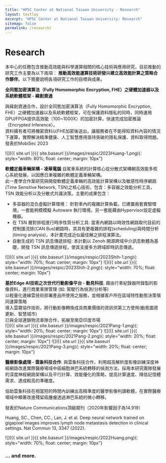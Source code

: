 ```yaml
---
title: "HPSC Center at National Taiwan University - Research"
layout: textlay
excerpt: "HPSC Center at National Taiwan University: Research"
sitemap: false
permalink: /research/
---
```


# Research

本中心的任務包含推動高效能與科學運算相關的核心技術與應用研究，目前推動的研究工作主要為以下兩項：
**推動高效能運算技術研發**與**建立高效能計算之策略合作夥伴**。以下簡要說明各項研究工作的目標與成果。

**全同態加密演算法（Fully Homomorphic Encryption, FHE）之硬體加速器以及系統軟體框架 - 緯創資通**

與緯創資通合作，設計全同態加密演算法（Fully Homomorphic Encryption, FHE）之硬體加速器以及系統軟體框架，可在保護資料隱私的同時，同時運用GPU/FPGA提供高效能（100~1000X）的加密計算，快速完成加密推論（Encrypted Inference）。<br>
資料擁有者可將機密資料以FHE加密後送出，讓服務者在不能得知資料內容的情況下運算，實際解決精準健康、人工智慧應用亟待突破的隱私保護、資料取得問題。<br>
發表於MobiSec 2023<br>

![]({{ site.url }}{{ site.baseurl }}/images/respic/2023Huang-1.png){: style="width: 80%; float: center; margin: 10px"}

**軟體定義車輛架構 - 凌華電腦** 
自駕車系統的計算核心從分散式架構朝高效能多核心系統發展，以因應日漸複雜的軟體定義車輛架構。<br>
此一產學合作案研究與開發軟體定義車輛的高效能計算架構以及敏感性時序網路(Time Sensitive Network, TSN)之核心技術，包含：多容器之效能分析工具，TSN 效能分析以及分散式共識決策。主要的成果包含：<br>
<ul>
<li> 多容器的混合虛擬計算環境： 針對車內的複雜計算負載，已建置兩套實驗環境，一套能夠模模擬 Autoware 執行環境，另一套能藉由Hypervisor設定虛擬機器。</li>
<li> 在 TSN 層對排程進行時序性質分析工具: 當車內網路以時效性網路取代目前的控制匯流排(CAN Bus)網路時，其具有更複雜的排程(scheduling)與時間分析(timing analysis)，本計畫完成近似最佳解之排程演算法。 </li>
<li> 自動生成的 TSN 訊息傳遞排程: 本計劃以 Zenoh 開源跨域中介訊息軟體為基礎，開發 TSN 訊息傳遞排程，使其支援多方跨域即時訊息傳遞。</li>
</ul>
![]({{ site.url }}{{ site.baseurl }}/images/respic/2023Shih-1.png){: style="width: 70%; float: center; margin: 10px"}
![]({{ site.url }}{{ site.baseurl }}/images/respic/2023Shih-2.png){: style="width: 70%; float: center; margin: 10px"}

**基於Edge AI技術之次世代行動影像平台 - 動見科技.** 
藉由行車紀錄器所錄製的影像資料，進行商業車隊管理 (如: 駕駛行為偵測/分析等)<br>
以輕量化邊緣雲技術部署產品所使用之服務，並根據客戶所在區域特性動態決策偕同運算策略<br>
導入雲霧協作技術，將行動影像轉換成具商業價值的資訊供第三方使用(動態圖資更新、智慧城市)<br>
已與全球連鎖物流車隊合作，拓展至南亞印度市場<br>
![]({{ site.url }}{{ site.baseurl }}/images/respic/2021Pang-1.png){: style="width: 20%; float: center; margin: 10px"}
![]({{ site.url }}{{ site.baseurl }}/images/respic/2021Pang-2.png){: style="width: 20%; float: center; margin: 10px"}
![]({{ site.url }}{{ site.baseurl }}/images/respic/2021Pang-3.png){: style="width: 20%; float: center; margin: 10px"}

**醫療影像處理 - 雲象科技合作**.
與雲象科技合作，利用超高解析度影像訓練深度神經網路改進實際醫療場域中癌細胞淋巴系統轉移的偵測方法，採用本研究團隊發展的深度神經網路架構以及平行計算、效能優化的策略，提高計算速度、降低記憶體需求、達成較高的準確度。<br>

協助雲象科技在相當短的時間內訓練出高精準度的醫學影像判讀軟體，在實際醫療場域中顯著改進殘留癌腫瘤透過淋巴系統的微小轉移。<br>

發表於Nature Communications頂級期刊（2020年影響因子為14.919）<br>

Huang, SC., Chen, CC., Lan, J. et al. Deep neural network trained on gigapixel images improves lymph node metastasis detection in clinical settings. Nat Commun 13, 3347 (2022). <br>

![]({{ site.url }}{{ site.baseurl }}/images/respic/2022Huang.png){: style="width: 70%; float: center; margin: 10px"}



### ... and more.

